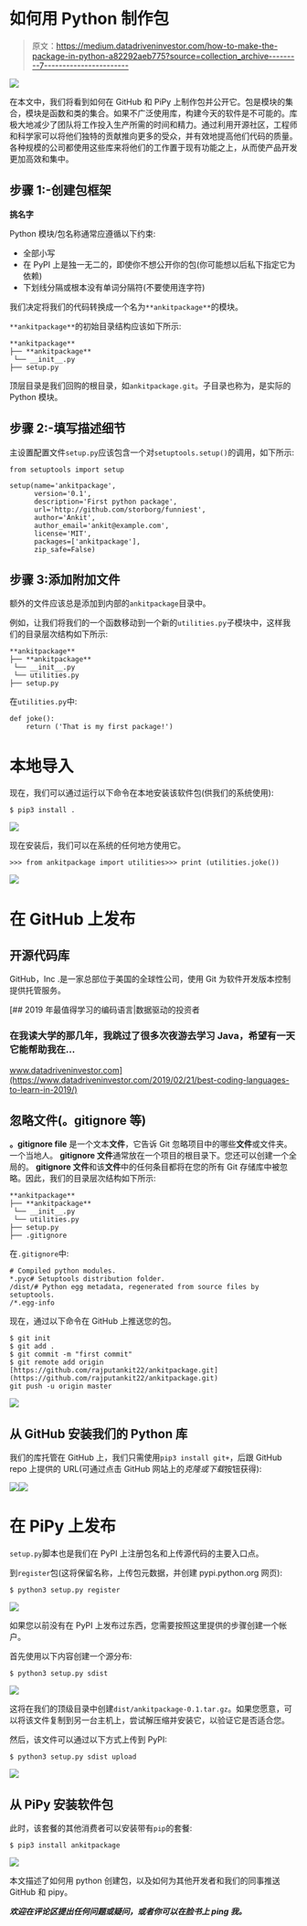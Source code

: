 # 如何用 Python 制作包

> 原文：<https://medium.datadriveninvestor.com/how-to-make-the-package-in-python-a82292aeb775?source=collection_archive---------7----------------------->

![](img/22118b349baf3f933e97952a20120875.png)

在本文中，我们将看到如何在 GitHub 和 PiPy 上制作包并公开它。包是模块的集合，模块是函数和类的集合。如果不广泛使用库，构建今天的软件是不可能的。库极大地减少了团队将工作投入生产所需的时间和精力。通过利用开源社区，工程师和科学家可以将他们独特的贡献推向更多的受众，并有效地提高他们代码的质量。各种规模的公司都使用这些库来将他们的工作置于现有功能之上，从而使产品开发更加高效和集中。

## 步骤 1:-创建包框架

**挑名字**

Python 模块/包名称通常应遵循以下约束:

*   全部小写
*   在 PyPI 上是独一无二的，即使你不想公开你的包(你可能想以后私下指定它为依赖)
*   下划线分隔或根本没有单词分隔符(不要使用连字符)

我们决定将我们的代码转换成一个名为`**ankitpackage**`的模块。

`**ankitpackage**`的初始目录结构应该如下所示:

```
**ankitpackage**
├── **ankitpackage**
 └── __init__.py
├── setup.py
```

顶层目录是我们回购的根目录，如`ankitpackage.git`。子目录也称为，是实际的 Python 模块。

## 步骤 2:-填写描述细节

主设置配置文件`setup.py`应该包含一个对`setuptools.setup()`的调用，如下所示:

```
from setuptools import setup

setup(name='ankitpackage',
      version='0.1',
      description='First python package',
      url='http://github.com/storborg/funniest',
      author='Ankit',
      author_email='ankit@example.com',
      license='MIT',
      packages=['ankitpackage'],
      zip_safe=False)
```

## 步骤 3:添加附加文件

额外的文件应该总是添加到内部的`ankitpackage`目录中。

例如，让我们将我们的一个函数移动到一个新的`utilities.py`子模块中，这样我们的目录层次结构如下所示:

```
**ankitpackage**
├── **ankitpackage**
 └── __init__.py
 └── utilities.py
├── setup.py
```

在`utilities.py`中:

```
def joke():
    return ('That is my first package!')
```

# **本地导入**

现在，我们可以通过运行以下命令在本地安装该软件包(供我们的系统使用):

```
$ pip3 install .
```

![](img/8aaf0c7d212ca4a53b3e27ad34b21af7.png)

现在安装后，我们可以在系统的任何地方使用它。

```
>>> from ankitpackage import utilities>>> print (utilities.joke())
```

![](img/cadbbcccc9a6ae0c40bd78aee8b281d5.png)

# 在 GitHub 上发布

## 开源代码库

GitHub，Inc .是一家总部位于美国的全球性公司，使用 Git 为软件开发版本控制提供托管服务。

[](https://www.datadriveninvestor.com/2019/02/21/best-coding-languages-to-learn-in-2019/) [## 2019 年最值得学习的编码语言|数据驱动的投资者

### 在我读大学的那几年，我跳过了很多次夜游去学习 Java，希望有一天它能帮助我在…

www.datadriveninvestor.com](https://www.datadriveninvestor.com/2019/02/21/best-coding-languages-to-learn-in-2019/) 

## 忽略文件(。gitignore 等)

**。gitignore file** 是一个文本**文件**，它告诉 Git 忽略项目中的哪些**文件**或文件夹。一个当地人。 **gitignore 文件**通常放在一个项目的根目录下。您还可以创建一个全局的。 **gitignore 文件**和该**文件**中的任何条目都将在您的所有 Git 存储库中被忽略。因此，我们的目录层次结构如下所示:

```
**ankitpackage**
├── **ankitpackage**
 └── __init__.py
 └── utilities.py
├── setup.py
├── .gitignore
```

在`.gitignore`中:

```
# Compiled python modules.
*.pyc# Setuptools distribution folder.
/dist/# Python egg metadata, regenerated from source files by setuptools.
/*.egg-info
```

现在，通过以下命令在 GitHub 上推送您的包。

```
$ git init
$ git add .
$ git commit -m "first commit"
$ git remote add origin [https://github.com/rajputankit22/ankitpackage.git](https://github.com/rajputankit22/ankitpackage.git)
git push -u origin master
```

![](img/0b2d0a58f98e8ac622c1e5c2c33a8bfb.png)

## 从 GitHub 安装我们的 Python 库

我们的库托管在 GitHub 上，我们只需使用`pip3 install git+`，后跟 GitHub repo 上提供的 URL(可通过点击 GitHub 网站上的*克隆或下载*按钮获得):

![](img/ae005bc2ffca10564bd5291950f8c382.png)![](img/6ca32b713017114fabd4455542eb9107.png)

# 在 PiPy 上发布

`setup.py`脚本也是我们在 PyPI 上注册包名和上传源代码的主要入口点。

到`register`包(这将保留名称，上传包元数据，并创建 pypi.python.org 网页):

```
$ python3 setup.py register
```

![](img/2305051119ed99f439e1efb2dcf77f02.png)

如果您以前没有在 PyPI 上发布过东西，您需要按照这里提供的步骤创建一个帐户。

首先使用以下内容创建一个源分布:

```
$ python3 setup.py sdist
```

![](img/c4875152a4c74343c6f8d27658df8db7.png)

这将在我们的顶级目录中创建`dist/ankitpackage-0.1.tar.gz`。如果您愿意，可以将该文件复制到另一台主机上，尝试解压缩并安装它，以验证它是否适合您。

然后，该文件可以通过以下方式上传到 PyPI:

```
$ python3 setup.py sdist upload
```

![](img/c0587d681c3eb7f196ca761f9c273fff.png)

## 从 PiPy 安装软件包

此时，该套餐的其他消费者可以安装带有`pip`的套餐:

```
$ pip3 install ankitpackage
```

![](img/866ed9ae243bfffdeb04095f8729d733.png)

本文描述了如何用 python 创建包，以及如何为其他开发者和我们的同事推送 GitHub 和 pipy。

***欢迎在评论区提出任何问题或疑问，或者你可以在脸书上 ping 我。***